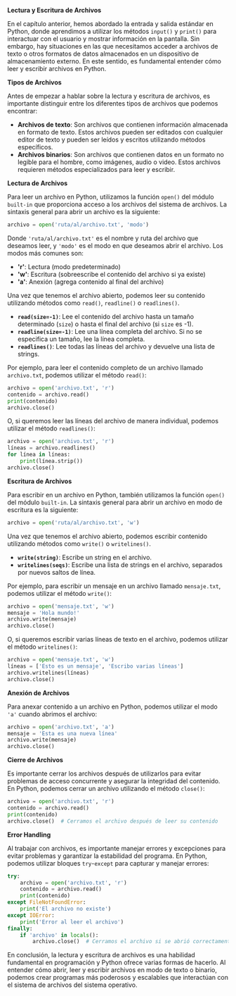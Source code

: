 **Lectura y Escritura de Archivos**

En el capítulo anterior, hemos abordado la entrada y salida estándar en Python, donde aprendimos a utilizar los métodos `input()` y `print()` para interactuar con el usuario y mostrar información en la pantalla. Sin embargo, hay situaciones en las que necesitamos acceder a archivos de texto o otros formatos de datos almacenados en un dispositivo de almacenamiento externo. En este sentido, es fundamental entender cómo leer y escribir archivos en Python.

**Tipos de Archivos**

Antes de empezar a hablar sobre la lectura y escritura de archivos, es importante distinguir entre los diferentes tipos de archivos que podemos encontrar:

* **Archivos de texto**: Son archivos que contienen información almacenada en formato de texto. Estos archivos pueden ser editados con cualquier editor de texto y pueden ser leídos y escritos utilizando métodos específicos.
* **Archivos binarios**: Son archivos que contienen datos en un formato no legible para el hombre, como imágenes, audio o video. Estos archivos requieren métodos especializados para leer y escribir.

**Lectura de Archivos**

Para leer un archivo en Python, utilizamos la función `open()` del módulo `built-in` que proporciona acceso a los archivos del sistema de archivos. La sintaxis general para abrir un archivo es la siguiente:

```python
archivo = open('ruta/al/archivo.txt', 'modo')
```

Donde `'ruta/al/archivo.txt'` es el nombre y ruta del archivo que deseamos leer, y `'modo'` es el modo en que deseamos abrir el archivo. Los modos más comunes son:

* **'r'**: Lectura (modo predeterminado)
* **'w'**: Escritura (sobreescribe el contenido del archivo si ya existe)
* **'a'**: Anexión (agrega contenido al final del archivo)

Una vez que tenemos el archivo abierto, podemos leer su contenido utilizando métodos como `read()`, `readline()` o `readlines()`.

* **`read(size=-1)`**: Lee el contenido del archivo hasta un tamaño determinado (`size`) o hasta el final del archivo (si `size` es -1).
* **`readline(size=-1)`**: Lee una línea completa del archivo. Si no se especifica un tamaño, lee la línea completa.
* **`readlines()`**: Lee todas las líneas del archivo y devuelve una lista de strings.

Por ejemplo, para leer el contenido completo de un archivo llamado `archivo.txt`, podemos utilizar el método `read()`:

```python
archivo = open('archivo.txt', 'r')
contenido = archivo.read()
print(contenido)
archivo.close()
```

O, si queremos leer las líneas del archivo de manera individual, podemos utilizar el método `readlines()`:

```python
archivo = open('archivo.txt', 'r')
líneas = archivo.readlines()
for línea in líneas:
    print(línea.strip())
archivo.close()
```

**Escritura de Archivos**

Para escribir en un archivo en Python, también utilizamos la función `open()` del módulo `built-in`. La sintaxis general para abrir un archivo en modo de escritura es la siguiente:

```python
archivo = open('ruta/al/archivo.txt', 'w')
```

Una vez que tenemos el archivo abierto, podemos escribir contenido utilizando métodos como `write()` o `writelines()`.

* **`write(string)`**: Escribe un string en el archivo.
* **`writelines(seqs)`**: Escribe una lista de strings en el archivo, separados por nuevos saltos de línea.

Por ejemplo, para escribir un mensaje en un archivo llamado `mensaje.txt`, podemos utilizar el método `write()`:

```python
archivo = open('mensaje.txt', 'w')
mensaje = 'Hola mundo!'
archivo.write(mensaje)
archivo.close()
```

O, si queremos escribir varias líneas de texto en el archivo, podemos utilizar el método `writelines()`:

```python
archivo = open('mensaje.txt', 'w')
líneas = ['Esto es un mensaje', 'Escribo varias líneas']
archivo.writelines(líneas)
archivo.close()
```

**Anexión de Archivos**

Para anexar contenido a un archivo en Python, podemos utilizar el modo `'a'` cuando abrimos el archivo:

```python
archivo = open('archivo.txt', 'a')
mensaje = 'Esta es una nueva línea'
archivo.write(mensaje)
archivo.close()
```

**Cierre de Archivos**

Es importante cerrar los archivos después de utilizarlos para evitar problemas de acceso concurrente y asegurar la integridad del contenido. En Python, podemos cerrar un archivo utilizando el método `close()`:

```python
archivo = open('archivo.txt', 'r')
contenido = archivo.read()
print(contenido)
archivo.close()  # Cerramos el archivo después de leer su contenido
```

**Error Handling**

Al trabajar con archivos, es importante manejar errores y excepciones para evitar problemas y garantizar la estabilidad del programa. En Python, podemos utilizar bloques `try`-`except` para capturar y manejar errores:

```python
try:
    archivo = open('archivo.txt', 'r')
    contenido = archivo.read()
    print(contenido)
except FileNotFoundError:
    print('El archivo no existe')
except IOError:
    print('Error al leer el archivo')
finally:
    if 'archivo' in locals():
        archivo.close()  # Cerramos el archivo si se abrió correctamente
```

En conclusión, la lectura y escritura de archivos es una habilidad fundamental en programación y Python ofrece varias formas de hacerlo. Al entender cómo abrir, leer y escribir archivos en modo de texto o binario, podemos crear programas más poderosos y escalables que interactúan con el sistema de archivos del sistema operativo.